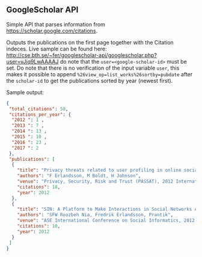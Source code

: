 GoogleScholar API
-----------------

Simple API that parses information from https://scholar.google.com/citations. 

Outputs the publications on the first page together with the Citation indeces. Live sample can be found here: http://cse.bth.se/~fer/googlescholar-api/googlescholar.php?user=vJjq9LwAAAAJ do note that the `user=<google-scholar-id>` must be set. Do note that there is no verification of the input variable `user`, this makes it possible to append `%26view_op=list_works%26sortby=pubdate` after the `scholar-id` to get the publications sorted by year (newest first).

Sample output:

```json
{
 "total_citations": 58,
 "citations_per_year": {
  "2012 ": 1 ,
  "2013 ": 7 ,
  "2014 ": 13 ,
  "2015 ": 10 ,
  "2016 ": 23 ,
  "2017 ": 2 
 },
 "publications": [
  {
    "title": "Privacy threats related to user profiling in online social networks",
    "authors": "F Erlandsson, M Boldt, H Johnson",
    "venue": "Privacy, Security, Risk and Trust (PASSAT), 2012 International Conference on ..., 2012 ",
    "citations": 18,
    "year": 2012 
  },
  {
    "title": "SIN: A Platform to Make Interactions in Social Networks Accessible",
    "authors": "SFW Roozbeh Nia, Fredrik Erlandsson, Prantik",
    "venue": "ASE International Conference on Social Informatics, 2012 ",
    "citations": 10,
    "year": 2012
  }
 ]
}
```
  

